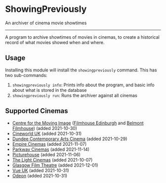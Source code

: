# ShowingPreviously
An archiver of cinema movie showtimes

---

A program to archive showtimes of movies in cinemas, to create a historical record of what movies showed when and where.

## Usage
Installing this module will install the `showingpreviously` command. This has two sub-commands:
1. `showingpreviously info`: Prints info about the program, and basic info about what is stored in the database
2. `showingpreviously run`: Runs the archiver against all cinemas

## Supported Cinemas
- [Centre for the Moving Image](https://www.cmi-scotland.co.uk/) ([Filmhouse Edinburgh](https://www.filmhousecinema.com/) and [Belmont Filmhouse](https://www.belmontfilmhouse.com/)) (added 2021-10-30)
- [Cineworld UK](https://www.cineworld.co.uk/) (added 2021-10-31) 
- [Dundee Contemporary Arts Cinema](https://www.dca.org.uk/whats-on/films) (added 2021-10-29)
- [Empire Cinemas](https://www.empirecinemas.co.uk/) (added 2021-11-07)
- [Parkway Cinemas](https://parkwaycinemas.co.uk) (added 2021-11-14)
- [Picturehouse](https://www.picturehouses.com/) (added 2021-11-06)
- [The Light Cinemas](https://lightcinemas.co.uk/) (added 2021-10-07)
- [Glasgow Film Theatre](https://glasgowfilm.org/) (added 2021-12-01)
- [Vue UK](https://www.myvue.com/) (added 2021-10-31)
- [Odeon](https://odeon.co.uk/) (added 2021-10-31)
